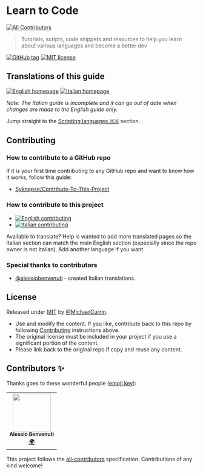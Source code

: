 # Learn to Code
<!-- ALL-CONTRIBUTORS-BADGE:START - Do not remove or modify this section -->
[![All Contributors](https://img.shields.io/badge/all_contributors-1-orange.svg?style=flat-square)](#contributors-)
<!-- ALL-CONTRIBUTORS-BADGE:END -->
> Tutorials, scripts, code snippets and resources to help you learn about various languages and become a better dev

[![GitHub tag](https://img.shields.io/github/tag/MichaelCurrin/learn-to-code.svg)](https://GitHub.com/MichaelCurrin/learn-to-code/tags/)
[![MIT license](https://img.shields.io/badge/License-MIT-blue.svg)](#license)


## Translations of this guide

[![English homepage](https://img.shields.io/badge/English-2ea44f?style=for-the-badge)](/en/)
[![Italian homepage](https://img.shields.io/badge/Italian-2ea44f?style=for-the-badge)](/it/)

_Note: The Italian guide is incomplete and it can go out of date when changes are made to the English guide only._

Jump straight to the [Scripting languages :gb:](/en/topics/scripting_languages/) section.


## Contributing

### How to contribute to a GitHub repo

If it is your first time contributing to any GitHub repo and want to know how it works, follow this guide:

- [Syknapse/Contribute-To-This-Project](https://github.com/Syknapse/Contribute-To-This-Project)

### How to contribute to this project

- [![English contributing](https://img.shields.io/badge/English-blue?style=for-the-badge)](/en/contributing.md)
- [![Italian contributing](https://img.shields.io/badge/Italian-blue?style=for-the-badge)](/it/contributing.md)

Available to translate? Help is wanted to add more translated pages so the Italian section can match the main English section (especially since the repo owner is not Italian). Add another language if you want.

### Special thanks to contributors

- [@alessiobenvenuti](https//github.com/alessiobenvenuti) - created Italian translations.


## License

Released under [MIT](/LICENSE) by [@MichaelCurrin](https://github.com/MichaelCurrin).

- Use and modify the content. If you like, contribute back to this repo by following [Contributing](#contributing) instructions above.
- The original license must be included in your project if you use a significant portion of the content.
- Please link back to the original repo if copy and reuse any content.

## Contributors ✨

Thanks goes to these wonderful people ([emoji key](https://allcontributors.org/docs/en/emoji-key)):

<!-- ALL-CONTRIBUTORS-LIST:START - Do not remove or modify this section -->
<!-- prettier-ignore-start -->
<!-- markdownlint-disable -->
<table>
  <tr>
    <td align="center"><a href="https://github.com/alessiobenvenuti"><img src="https://avatars2.githubusercontent.com/u/63036268?v=4?s=100" width="100px;" alt=""/><br /><sub><b>Alessio Benvenuti</b></sub></a><br /><a href="#translation-alessiobenvenuti" title="Translation">🌍</a></td>
  </tr>
</table>

<!-- markdownlint-restore -->
<!-- prettier-ignore-end -->

<!-- ALL-CONTRIBUTORS-LIST:END -->

This project follows the [all-contributors](https://github.com/all-contributors/all-contributors) specification. Contributions of any kind welcome!